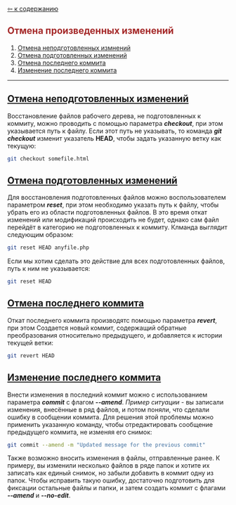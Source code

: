 [&#8678; к содержанию](readme.md)

<span style="color:brown">Отмена произведенных изменений</span>
--
1. [Отмена неподготовленных измнений](#ref1)
2. [Отмена подготовленных изменений](#ref2)
3. [Отмена последнего коммита](#ref3)
4. [Изменение последнего коммита](#ref4)
---
<a id="ref1"></a>
## <span style="text-decoration: underline">Отмена неподготовленных изменений</span>

Восстановление файлов рабочего дерева, не подготовленных к коммиту, можно проводить с помощью параметра _**checkout**_, при этом указывается путь к файлу. Если этот путь не  указывать, то команда _**git checkout**_ изменит указатель **HEAD**, чтобы задать указанную ветку как текущую:

```bash
git checkout somefile.html
```

<a id="ref2"></a>
## <span style="text-decoration: underline">Отмена подготовленных изменений</span>

Для восстановления подготовленных файлов можно воспользователем параметром _**reset**_, при этом необходимо указать путь к файлу, чтобы убрать его из области подготовленных файлов. В это время откат изменений или модификаций происходить не будет, однако сам файл перейдёт в категорию не подготовленных к коммиту. Клманда выглядит следующим образом:

```bash
git reset HEAD anyfile.php
```

Если мы хотим сделать это действие для всех подготовленных файлов, путь к ним не указывается:

```bash
git reset HEAD
```
<a id="ref3"></a>
## <span style="text-decoration: underline">Отмена последнего коммита</span>

Откат последнего коммита производятс помощью параметра _**revert**_, при этом Создается новый коммит, содержащий обратные преобразования относительно предыдущего, и добавляется к истории текущей ветки:

```bash
git revert HEAD
```
<a id="ref4"></a>
## <span style="text-decoration: underline">Изменение последнего коммита</span>

Внести изменения в последний коммит можно с использованием параметра _**commit**_ с флагом _**--amend**_. _Пример ситуации_ - вы записали изменения, внесённые в ряд файлов, и потом поняли, что сделали ошибку в сообщении коммита. Для решения этой проблемы можно применить указанную команду, чтобы отредактировать сообщение предыдущего коммита, не изменяя его снимок:

```bash
git commit --amend -m "Updated message for the previous commit"
```

Также возможно вносить изменения в файлы, отправленные ранее. К примеру, вы изменили несколько файлов в ряде папок и хотите их записать как единый снимок, но забыли добавить в коммит одну из папок. Чтобы исправить такую ошибку, достаточно подготовить для фиксации остальные файлы и папки, и затем создать коммит с флагами _**--amend**_ и _**--no-edit**_.
